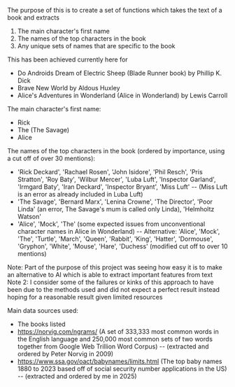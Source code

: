 The purpose of this is to create a set of functions which takes the text of a book and extracts
1. The main character's first name
2. The names of the top characters in the book
3. Any unique sets of names that are specific to the book

This has been achieved currently here for
- Do Androids Dream of Electric Sheep (Blade Runner book) by Phillip K. Dick
- Brave New World by Aldous Huxley
- Alice's Adventures in Wonderland (Alice in Wonderland) by Lewis Carroll

The main character's first name:
- Rick
- The (The Savage)
- Alice

The names of the top characters in the book (ordered by importance, using a cut off of over 30 mentions):
- 'Rick Deckard', 'Rachael Rosen', 'John Isidore', 'Phil Resch', 'Pris Stratton', 'Roy Baty', 'Wilbur Mercer', 'Luba Luft', 'Inspector Garland', 'Irmgard Baty', 'Iran Deckard', 'Inspector Bryant', 'Miss Luft'
-- (Miss Luft is an error as already included in Luba Luft)
- 'The Savage', 'Bernard Marx', 'Lenina Crowne', 'The Director', 'Poor Linda' (an error, The Savage's mum is called only Linda), 'Helmholtz Watson'
- 'Alice', 'Mock', 'The' (some expected issues from unconventional character names in Alice in Wonderland)
-- Alternative: 'Alice', 'Mock', 'The', 'Turtle', 'March', 'Queen', 'Rabbit', 'King', 'Hatter', 'Dormouse', 'Gryphon', 'White', 'Mouse', 'Hare', 'Duchess' (modified cut off to over 10 mentions)

Note: Part of the purpose of this project was seeing how easy it is to make an alternative to AI which is able to extract important features from text
Note 2: I consider some of the failures or kinks of this approach to have been due to the methods used and did not expect a perfect result instead hoping for a reasonable result given limited resources

Main data sources used:
- The books listed
- https://norvig.com/ngrams/ (A set of 333,333 most common words in the English language and 250,000 most common sets of two words together from Google Web Trillion Word Corpus)
-- (extracted and ordered by Peter Norvig in 2009)
- https://www.ssa.gov/oact/babynames/limits.html (The top baby names 1880 to 2023 based off of social security number applications in the US)
-- (extracted and ordered by me in 2025)
